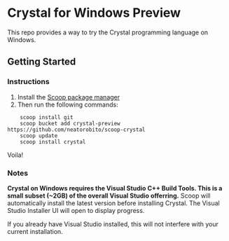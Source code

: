 # Crystal for Windows Preview
This repo provides a way to try the Crystal programming language on Windows.

## Getting Started

### Instructions

1. Install the [Scoop package manager](https://scoop.sh/)
2. Then run the following commands: 
```
    scoop install git
    scoop bucket add crystal-preview https://github.com/neatorobito/scoop-crystal
    scoop update
    scoop install crystal
```


Voila!

### Notes
**Crystal on Windows requires the Visual Studio C++ Build Tools. This is a small subset (~2GB) of the overall Visual Studio offerring.** Scoop will automatically install the latest version before installing Crystal. The Visual Studio Installer UI will open to display progress.


If you already have Visual Studio installed, this will not interfere with your current installation.
